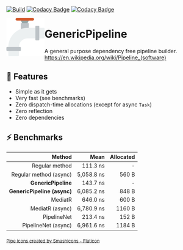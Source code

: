 [![Build](https://github.com/lawrence-laz/generic-pipeline/workflows/Build/badge.svg)](https://github.com/lawrence-laz/generic-pipeline/actions?query=workflow%3ABuild)
[![Codacy Badge](https://app.codacy.com/project/badge/Grade/dd3ad618de8541a88ab111e260733a6f)](https://www.codacy.com/gh/lawrence-laz/generic-pipeline/dashboard?utm_source=github.com&amp;utm_medium=referral&amp;utm_content=lawrence-laz/generic-pipeline&amp;utm_campaign=Badge_Grade)
[![Codacy Badge](https://app.codacy.com/project/badge/Coverage/dd3ad618de8541a88ab111e260733a6f)](https://www.codacy.com/gh/lawrence-laz/generic-pipeline/dashboard?utm_source=github.com&utm_medium=referral&utm_content=lawrence-laz/generic-pipeline&utm_campaign=Badge_Coverage)

<img align="left" width="100" height="100" src="images/icon.png">

# GenericPipeline

A general purpose dependency free pipeline builder.
https://en.wikipedia.org/wiki/Pipeline_(software)

## 🌟 Features
- Simple as it gets
- Very fast (see benchmarks)
- Zero dispatch-time allocations (except for async `Task`)
- Zero reflection
- Zero dependencies

## ⚡️ Benchmarks
|                 Method  |       Mean | Allocated |
|------------------------:|-----------:|----------:|
|          Regular method |   111.3 ns |         - |
|  Regular method (async) | 5,058.8 ns |     560 B |
|         **GenericPipeline** |   143.7 ns |         - |
| **GenericPipeline (async)** | 6,085.2 ns |     848 B |
|                 MediatR |   646.0 ns |     600 B |
|         MediatR (async) | 6,780.9 ns |    1160 B |
|             PipelineNet |   213.4 ns |     152 B |
|     PipelineNet (async) | 6,961.6 ns |    1184 B |
 
<sub>
<a href="https://www.flaticon.com/free-icons/pipe" title="pipe icons">Pipe icons created by Smashicons - Flaticon</a>
</sub>

